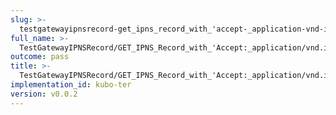 ```yaml
---
slug: >-
  testgatewayipnsrecord-get_ipns_record_with_'accept-_application-vnd-ipfs-ipns-record'_has_expected_http_headers_and_valid_key-header_cache-control
full_name: >-
  TestGatewayIPNSRecord/GET_IPNS_Record_with_'Accept:_application/vnd.ipfs.ipns-record'_has_expected_HTTP_headers_and_valid_key/Header_Cache-Control
outcome: pass
title: >-
  TestGatewayIPNSRecord/GET_IPNS_Record_with_'Accept:_application/vnd.ipfs.ipns-record'_has_expected_HTTP_headers_and_valid_key/Header_Cache-Control
implementation_id: kubo-ter
version: v0.0.2
---
```


